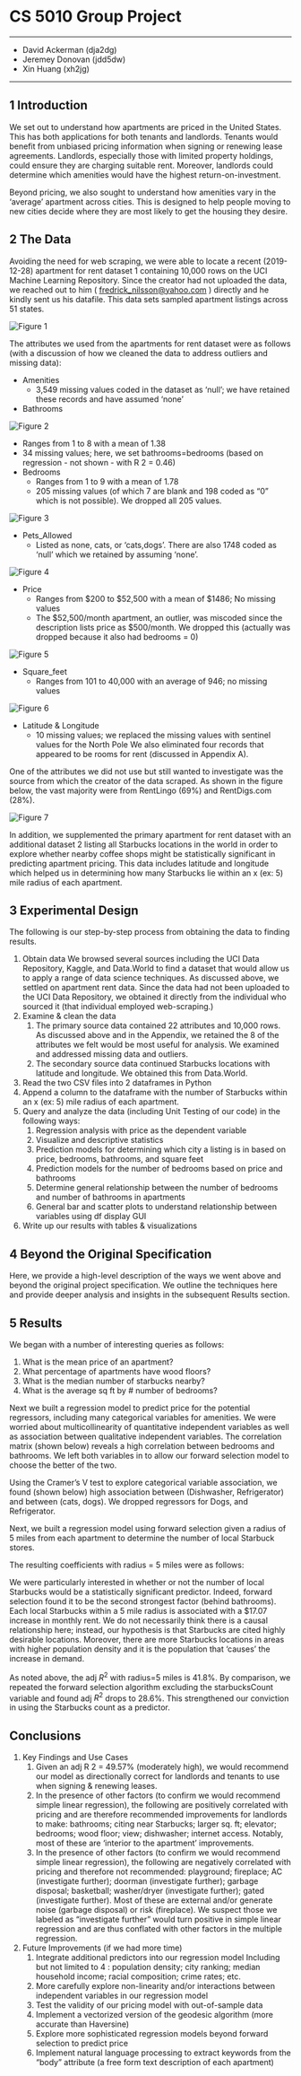 # CS 5010 Group Project
---
- David Ackerman (dja2dg)
- Jeremey Donovan (jdd5dw)
- Xin Huang (xh2jg)
---
## 1 Introduction
We set out to understand how apartments are priced in the United States. 
This has both applications for both tenants and landlords. 
Tenants would benefit from unbiased pricing information when signing or renewing lease agreements.
Landlords, especially those with limited property holdings, could ensure they are charging suitable rent. 
Moreover, landlords could determine which amenities would have the highest return-on-investment.

Beyond pricing, we also sought to understand how amenities vary in the ‘average’ apartment across cities. This is designed to help people moving to new cities decide where they are most likely to get the housing they desire.

## 2 The Data
Avoiding the need for web scraping, we were able to locate a recent (2019-12-28) apartment for rent dataset 1 containing 10,000 rows on the UCI Machine Learning Repository. 
Since the creator had not uploaded the data, we reached out to him ( fredrick_nilsson@yahoo.com ) directly and he kindly sent us his datafile. 
This data sets sampled apartment listings across 51 states.

![Figure 1](https://github.com/JudFox/Analyzing-Apartment-Data/blob/main/Report/figures/fig1.jpg)

The attributes we used from the apartments for rent dataset were as follows (with a discussion of how we cleaned the data to address outliers and missing data):

- Amenities
  - 3,549 missing values coded in the dataset as ‘null’; we have retained these records and have assumed ‘none’
- Bathrooms

![Figure 2](https://github.com/JudFox/Analyzing-Apartment-Data/blob/main/Report/figures/fig2.jpg)

   - Ranges from 1 to 8 with a mean of 1.38
   - 34 missing values; here, we set bathrooms=bedrooms (based on regression - not shown - with R 2 = 0.46)
- Bedrooms
  - Ranges from 1 to 9 with a mean of 1.78
  - 205 missing values (of which 7 are blank and 198 coded as “0” which is not possible). We dropped all 205 values.

![Figure 3](https://github.com/JudFox/Analyzing-Apartment-Data/blob/main/Report/figures/fig3.jpg)

- Pets_Allowed
  - Listed as none, cats, or ‘cats,dogs’. There are also 1748 coded as ‘null’ which we retained by assuming ‘none’.

![Figure 4](https://github.com/JudFox/Analyzing-Apartment-Data/blob/main/Report/figures/fig4.jpg)

- Price
  - Ranges from $200 to $52,500 with a mean of $1486; No missing values
  - The $52,500/month apartment, an outlier, was miscoded since the description lists price as $500/month. We dropped this (actually was dropped because it also had bedrooms = 0)

![Figure 5](https://github.com/JudFox/Analyzing-Apartment-Data/blob/main/Report/figures/fig5.jpg)

- Square_feet
  - Ranges from 101 to 40,000 with an average of 946; no missing values

![Figure 6](https://github.com/JudFox/Analyzing-Apartment-Data/blob/main/Report/figures/fig6.jpg)

- Latitude & Longitude
  - 10 missing values; we replaced the missing values with sentinel values for the North Pole
We also eliminated four records that appeared to be rooms for rent (discussed in
Appendix A).

One of the attributes we did not use but still wanted to investigate was the source from which the creator of the data scraped. As shown in the figure below, the vast majority were from RentLingo (69%) and RentDigs.com (28%).

![Figure 7](https://github.com/JudFox/Analyzing-Apartment-Data/blob/main/Report/figures/fig7.jpg)

In addition, we supplemented the primary apartment for rent dataset with an additional dataset 2 listing all Starbucks locations in the world in order to explore whether nearby coffee shops might be statistically significant in predicting apartment pricing. 
This data includes latitude and longitude which helped us in determining how many Starbucks lie within an x (ex: 5) mile radius of each apartment.

## 3 Experimental Design
The following is our step-by-step process from obtaining the data to finding
results.
1. Obtain data
We browsed several sources including the UCI Data Repository, Kaggle,
and Data.World to find a dataset that would allow us to apply a range of
data science techniques. As discussed above, we settled on apartment
rent data. Since the data had not been uploaded to the UCI Data
Repository, we obtained it directly from the individual who sourced it (that
individual employed web-scraping.)
2. Examine & clean the data
   1. The primary source data contained 22 attributes and 10,000 rows. As discussed above and in the Appendix, we retained the 8 of the attributes we felt would be most useful for analysis. We examined and addressed missing data and outliers.
   2. The secondary source data continued Starbucks locations with latitude and longitude. We obtained this from Data.World.
3. Read the two CSV files into 2 dataframes in Python
4. Append a column to the dataframe with the number of Starbucks within an x (ex: 5) mile radius of each apartment.
5. Query and analyze the data (including Unit Testing of our code) in the
following ways:
   1. Regression analysis with price as the dependent variable
   2. Visualize and descriptive statistics
   3. Prediction models for determining which city a listing is in based on price, bedrooms, bathrooms, and square feet
   4. Prediction models for the number of bedrooms based on price and bathrooms
   5. Determine general relationship between the number of bedrooms and number of bathrooms in apartments
   6. General bar and scatter plots to understand relationship between variables using df display GUI
6. Write up our results with tables & visualizations

## 4 Beyond the Original Specification
Here, we provide a high-level description of the ways we went above and beyond
the original project specification. We outline the techniques here and provide
deeper analysis and insights in the subsequent Results section.

## 5 Results
We began with a number of interesting queries as follows:
1. What is the mean price of an apartment?
2. What percentage of apartments have wood floors?
3. What is the median number of starbucks nearby?
4. What is the average sq ft by # number of bedrooms?

Next we built a regression model to predict price for the potential regressors,
including many categorical variables for amenities.
We were worried about multicollinearity of quantitative independent variables as
well as association between qualitative independent variables. The correlation
matrix (shown below) reveals a high correlation between bedrooms and
bathrooms. We left both variables in to allow our forward selection model to
choose the better of the two.

Using the Cramer’s V test to explore categorical variable association, we found
(shown below) high association between (Dishwasher, Refrigerator) and between
(cats, dogs). We dropped regressors for Dogs, and Refrigerator.

Next, we built a regression model using forward selection given a radius of 5
miles from each apartment to determine the number of local Starbuck stores.

The resulting coefficients with radius = 5 miles were as follows:

We were particularly interested in whether or not the number of local Starbucks
would be a statistically significant predictor. Indeed, forward selection found it to
be the second strongest factor (behind bathrooms). Each local Starbucks within a
5 mile radius is associated with a $17.07 increase in monthly rent. We do not
necessarily think there is a causal relationship here; instead, our hypothesis is
that Starbucks are cited highly desirable locations. Moreover, there are more
Starbucks locations in areas with higher population density and it is the
population that ‘causes’ the increase in demand.

As noted above, the adj $R^2$ with radius=5 miles is 41.8%. By comparison, we
repeated the forward selection algorithm excluding the starbucksCount variable
and found adj $R^2$ drops to 28.6%. This strengthened our conviction in using the
Starbucks count as a predictor.

## Conclusions
1. Key Findings and Use Cases
   1. Given an adj R 2 = 49.57% (moderately high), we would recommend our model as directionally correct for landlords and tenants to use when signing & renewing leases.
   2. In the presence of other factors (to confirm we would recommend simple linear regression), the following are positively correlated with pricing and are therefore recommended improvements for landlords to make: bathrooms; citing near Starbucks; larger sq. ft; elevator; bedrooms; wood floor; view; dishwasher; internet access. Notably, most of these are ‘interior to the apartment’ improvements.
   3. In the presence of other factors (to confirm we would recommend simple linear regression), the following are negatively correlated with pricing and therefore not recommended: playground; fireplace; AC (investigate further); doorman (investigate further); garbage disposal; basketball; washer/dryer (investigate further); gated (investigate further). Most of these are external and/or generate noise (garbage disposal) or risk (fireplace). We suspect those we labeled as “investigate further” would turn positive in simple linear regression and are thus conflated with other factors in the multiple regression.
2. Future Improvements (if we had more time)
   1. Integrate additional predictors into our regression model Including but not limited to 4 : population density; city ranking; median household income; racial composition; crime rates; etc.
   2. More carefully explore non-linearity and/or interactions between independent variables in our regression model
   3. Test the validity of our pricing model with out-of-sample data
   4. Implement a vectorized version of the geodesic algorithm (more accurate than Haversine)
   5. Explore more sophisticated regression models beyond forward selection to predict price
   6. Implement natural language processing to extract keywords from the “body” attribute (a free form text description of each apartment)
